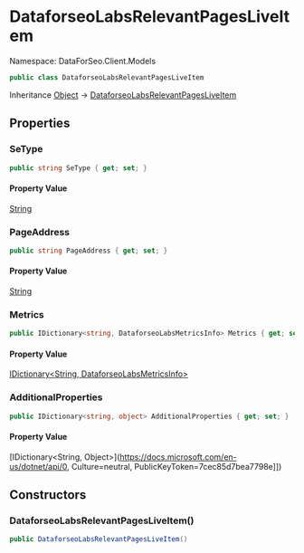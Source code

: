 # DataforseoLabsRelevantPagesLiveItem

Namespace: DataForSeo.Client.Models

```csharp
public class DataforseoLabsRelevantPagesLiveItem
```

Inheritance [Object](https://docs.microsoft.com/en-us/dotnet/api/Object) → [DataforseoLabsRelevantPagesLiveItem](./DataforseoLabsRelevantPagesLiveItem.md)

## Properties

### **SeType**

```csharp
public string SeType { get; set; }
```

#### Property Value

[String](https://docs.microsoft.com/en-us/dotnet/api/String)<br>

### **PageAddress**

```csharp
public string PageAddress { get; set; }
```

#### Property Value

[String](https://docs.microsoft.com/en-us/dotnet/api/String)<br>

### **Metrics**

```csharp
public IDictionary<string, DataforseoLabsMetricsInfo> Metrics { get; set; }
```

#### Property Value

[IDictionary&lt;String, DataforseoLabsMetricsInfo&gt;](./DataforseoLabsMetricsInfo.md)<br>

### **AdditionalProperties**

```csharp
public IDictionary<string, object> AdditionalProperties { get; set; }
```

#### Property Value

[IDictionary&lt;String, Object&gt;](https://docs.microsoft.com/en-us/dotnet/api/0, Culture=neutral, PublicKeyToken=7cec85d7bea7798e]])<br>

## Constructors

### **DataforseoLabsRelevantPagesLiveItem()**

```csharp
public DataforseoLabsRelevantPagesLiveItem()
```
